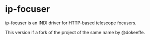 # ip-focuser

ip-focuser is an INDI driver for HTTP-based telescope focusers.

This version if a fork of the project of the same name by @dokeeffe.
